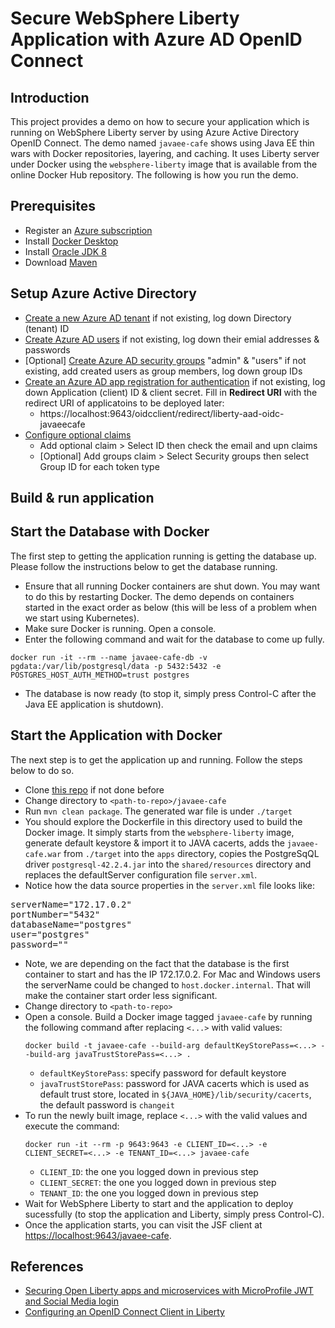 # Secure WebSphere Liberty Application with Azure AD OpenID Connect

## Introduction
This project provides a demo on how to secure your application which is running on WebSphere Liberty server by using Azure Active Directory OpenID Connect.
The demo named `javaee-cafe` shows using Java EE thin wars with Docker repositories, layering, and caching. It uses Liberty server under Docker using the `websphere-liberty` image that is available from the online Docker Hub repository. The following is how you run the demo.

## Prerequisites
* Register an [Azure subscription](https://azure.microsoft.com/en-us/)
* Install [Docker Desktop](https://www.docker.com/products/docker-desktop)
* Install [Oracle JDK 8](https://www.oracle.com/java/technologies/javase-jdk8-downloads.html)
* Download [Maven](https://maven.apache.org/download.cgi)

## Setup Azure Active Directory
* [Create a new Azure AD tenant](https://docs.microsoft.com/en-us/azure/active-directory/develop/quickstart-create-new-tenant#create-a-new-azure-ad-tenant) if not existing, log down Directory (tenant) ID
* [Create Azure AD users](https://docs.microsoft.com/en-us/azure/openshift/howto-aad-app-configuration#create-a-new-azure-active-directory-user) if not existing, log down their emial addresses & passwords
* [Optional] [Create Azure AD security groups](https://docs.microsoft.com/en-us/azure/openshift/howto-aad-app-configuration#create-an-azure-ad-security-group) "admin" & "users" if not existing, add created users as group members, log down group IDs 
* [Create an Azure AD app registration for authentication](https://docs.microsoft.com/en-us/azure/openshift/configure-azure-ad-ui#create-an-azure-active-directory-application-for-authentication) if not existing, log down Application (client) ID & client secret. Fill in <b>Redirect URI</b> with the redirect URI of applicatoins to be deployed later:
  * https://<span></span>localhost:9643/oidcclient/redirect/liberty-aad-oidc-javaeecafe
* [Configure optional claims](https://docs.microsoft.com/en-us/azure/openshift/configure-azure-ad-ui#configure-optional-claims)
  * Add optional claim > Select ID then check the email and upn claims
  * [Optional] Add groups claim > Select Security groups then select Group ID for each token type

## Build & run application
## Start the Database with Docker
The first step to getting the application running is getting the database up. Please follow the instructions below to get the database running.

* Ensure that all running Docker containers are shut down. You may want to do this by restarting Docker. The demo depends on containers started in the exact order as below (this will be less of a problem when we start using Kubernetes).
* Make sure Docker is running. Open a console.
* Enter the following command and wait for the database to come up fully.
```
docker run -it --rm --name javaee-cafe-db -v pgdata:/var/lib/postgresql/data -p 5432:5432 -e POSTGRES_HOST_AUTH_METHOD=trust postgres
```
* The database is now ready (to stop it, simply press Control-C after the Java EE application is shutdown).

## Start the Application with Docker
The next step is to get the application up and running. Follow the steps below to do so.

* Clone [this repo](https://github.com/majguo/liberty-aad-oidc) if not done before
* Change directory to `<path-to-repo>/javaee-cafe`
* Run `mvn clean package`. The generated war file is under `./target`
* You should explore the Dockerfile in this directory used to build the Docker image. It simply starts from the `websphere-liberty` image, generate default keystore & import it to JAVA cacerts, adds the `javaee-cafe.war` from `./target` into the `apps` directory, copies the PostgreSqQL driver `postgresql-42.2.4.jar` into the `shared/resources` directory and replaces the defaultServer configuration file `server.xml`.
* Notice how the data source properties in the `server.xml` file looks like:
<pre>serverName="172.17.0.2"
portNumber="5432"
databaseName="postgres"
user="postgres"
password=""</pre>
* Note, we are depending on the fact that the database is the first container to start and has the IP 172.17.0.2. For Mac and Windows users the serverName could be changed to `host.docker.internal`. That will make the container start order less significant.
* Change directory to `<path-to-repo>`
* Open a console. Build a Docker image tagged `javaee-cafe` by running the following command after replacing `<...>` with valid values:
	```
	docker build -t javaee-cafe --build-arg defaultKeyStorePass=<...> --build-arg javaTrustStorePass=<...> .
	```
  * `defaultKeyStorePass`: specify password for default keystore
  * `javaTrustStorePass`: password for JAVA cacerts which is used as default trust store, located in `${JAVA_HOME}/lib/security/cacerts`, the default password is `changeit`
* To run the newly built image, replace `<...>` with the valid values and execute the command:
	```
	docker run -it --rm -p 9643:9643 -e CLIENT_ID=<...> -e CLIENT_SECRET=<...> -e TENANT_ID=<...> javaee-cafe
	```
  * `CLIENT_ID`: the one you logged down in previous step
  * `CLIENT_SECRET`: the one you logged down in previous step
  * `TENANT_ID`: the one you logged down in previous step
* Wait for WebSphere Liberty to start and the application to deploy sucessfully (to stop the application and Liberty, simply press Control-C).
* Once the application starts, you can visit the JSF client at [https://localhost:9643/javaee-cafe](https://localhost:9643/javaee-cafe).

## References
* [Securing Open Liberty apps and microservices with MicroProfile JWT and Social Media login](https://openliberty.io/blog/2019/08/29/securing-microservices-social-login-jwt.html)
* [Configuring an OpenID Connect Client in Liberty](https://www.ibm.com/support/knowledgecenter/SSEQTP_liberty/com.ibm.websphere.wlp.doc/ae/twlp_config_oidc_rp.html)